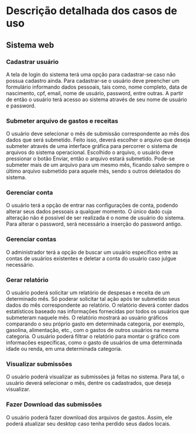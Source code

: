 # Descrição detalhada dos casos de uso

## Sistema web

### Cadastrar usuário

A tela de login do sistema terá uma opção para cadastrar-se caso não possua cadastro ainda. Para cadastrar-se o usuário deve preencher um formulário informando dados pessoais, tais como, nome completo, data de nascimento, cpf, email, nome de usuário, password, entre outras. A partir de então o usuário terá acesso ao sistema através de seu nome de usuário e password.

### Submeter arquivo de gastos e receitas

O usuário deve selecionar o mês de submissão correspondente ao mês dos dados que será submetido. Feito isso, deverá escolher o arquivo que deseja submeter através de uma interface gráfica para percorrer o sistema de arquivos do sistema operacional. Escolhido o arquivo, o usuário deve pressionar o botão Enviar, então o arquivo estará submetido. Pode-se submeter mais de um arquivo para um mesmo mês, ficando salvo sempre o último arquivo submetido para aquele mês, sendo s outros deletados do sistema.

### Gerenciar conta

O usuário terá a opção de entrar nas configurações de conta, podendo alterar seus dados pessoais a qualquer momento. O único dado cuja alteração não é possível de ser realizada é o nome de usuário do sistema. Para alterar o password, será necessário a inserção do password antigo.

### Gerenciar contas

O administrador terá a opção de buscar um usuário específico entre as contas de usuários existentes e deletar a conta do usuário caso julgue necessário.

### Gerar relatório

O usuário poderá solicitar um relatório de despesas e receita de um determinado mês. Só poderar solicitar tal ação após ter submetido seus dados do mês correspondente ao relatório. O relatório deverá conter dados estatísticos baseado nas informações fornecidas por todos os usuários que submeteram naquele mês. O relatório mostrará ao usuário gráficos comparando o seu próprio gasto em determinada categoria, por exemplo, gasolina, alimentação, etc., com o gastos de outros usuários na mesma categoria. O usuário poderá filtrar o relatório para montar o gráfico com informacões específicas, como o gasto de usuários de uma determinada idade ou renda, em uma determinada categoria.


### Visualizar submissões

O usuário poderá visualizar as submissões já feitas no sistema. Para tal, o usuário deverá selecionar o mês, dentre os cadastrados, que deseja visualizar.

### Fazer Download das submissões

O usuário poderá fazer download dos arquivos de gastos. Assim, ele poderá atualizar seu desktop caso tenha perdido seus dados locais.
